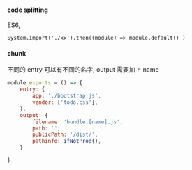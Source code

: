
#### code splitting
ES6,
```
System.import('./xx').then((module) => module.default() )
```

#### chunk
不同的 entry 可以有不同的名字, output 需要加上 name

```js
module.exports = () => {
    entry: {
        app: './bootstrap.js',
        vendor: ['todo.css'],
    },
    output: {
        filename: 'bundle.[name].js',
        path: '',
        publicPath: '/dist/',
        pathinfo: ifNotProd(),
    }

}
```
